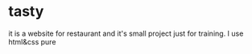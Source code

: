 # tasty
it is a website for restaurant and 
it's small project  just for training.
I use html&css pure
